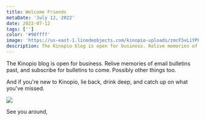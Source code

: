 ```yaml
---
title: Welcome Friends
metaDate: 'July 12, 2022'
date: 2022-07-12
tags: ['']
color: '#90ffff'
image: 'https://us-east-1.linodeobjects.com/kinopio-uploads/zmcFSvLiYP8rCm9JqwOMK/garden-800px-1.jpg'
description: The Kinopio blog is open for business. Relive memories of email bulletins past, and subscribe for bulletins to come. Possibly other things too
---
```


The Kinopio blog is open for business. Relive memories of email bulletins past, and subscribe for bulletins to come. Possibly other things too.

And if you're new to Kinopio, lie back, drink deep, and catch up on what you've missed.

![](https://us-east-1.linodeobjects.com/kinopio-uploads/zmcFSvLiYP8rCm9JqwOMK/garden-800px-1.jpg)

See you around,